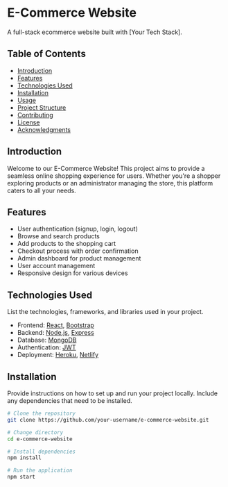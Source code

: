 # E-Commerce Website

A full-stack ecommerce website built with [Your Tech Stack].

## Table of Contents

- [Introduction](#introduction)
- [Features](#features)
- [Technologies Used](#technologies-used)
- [Installation](#installation)
- [Usage](#usage)
- [Project Structure](#project-structure)
- [Contributing](#contributing)
- [License](#license)
- [Acknowledgments](#acknowledgments)

## Introduction

Welcome to our E-Commerce Website! This project aims to provide a seamless online shopping experience for users. Whether you're a shopper exploring products or an administrator managing the store, this platform caters to all your needs.

## Features

- User authentication (signup, login, logout)
- Browse and search products
- Add products to the shopping cart
- Checkout process with order confirmation
- Admin dashboard for product management
- User account management
- Responsive design for various devices

## Technologies Used

List the technologies, frameworks, and libraries used in your project.

- Frontend: [React](https://reactjs.org/), [Bootstrap](https://getbootstrap.com/)
- Backend: [Node.js](https://nodejs.org/), [Express](https://expressjs.com/)
- Database: [MongoDB](https://www.mongodb.com/)
- Authentication: [JWT](https://jwt.io/)
- Deployment: [Heroku](https://www.heroku.com/), [Netlify](https://www.netlify.com/)

## Installation

Provide instructions on how to set up and run your project locally. Include any dependencies that need to be installed.

```bash
# Clone the repository
git clone https://github.com/your-username/e-commerce-website.git

# Change directory
cd e-commerce-website

# Install dependencies
npm install

# Run the application
npm start
